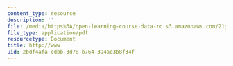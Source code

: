 ```yaml
---
content_type: resource
description: ''
file: /media/https%3A/open-learning-course-data-rc.s3.amazonaws.com/21g-114-chinese-vi-streamlined-spring-2005/2bdf4afacdbb3d78b764394ae3b8f34f_MIT21G_114S05_2_28j.pdf
file_type: application/pdf
resourcetype: Document
title: http://www
uid: 2bdf4afa-cdbb-3d78-b764-394ae3b8f34f
---
```

